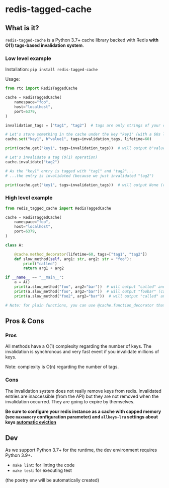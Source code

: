 # redis-tagged-cache

## What is it?

`redis-tagged-cache` is a Python 3.7+ cache library backed with Redis **with O(1) tags-based invalidation system**.

### Low level example

Installation: `pip install redis-tagged-cache`

Usage:

```python
from rtc import RedisTaggedCache

cache = RedisTaggedCache(
    namespace="foo",
    host="localhost",
    port=6379,
)

invalidation_tags = ["tag1", "tag2"]  # tags are only strings of your choice

# Let's store something in the cache under the key "key1" (with a 60s lifetime)
cache.set("key1", b"value1", tags=invalidation_tags, lifetime=60)

print(cache.get("key1", tags=invalidation_tags))  # will output b"value1" (cache hit!)

# Let's invalidate a tag (O(1) operation)
cache.invalidate("tag2")

# As the "key1" entry is tagged with "tag1" and "tag2"...
# ...the entry is invalidated (because we just invalidated "tag2")

print(cache.get("key1", tags=invalidation_tags))  # will output None (cache miss!)
```

### High level example

```python
from redis_tagged_cache import RedisTaggedCache

cache = RedisTaggedCache(
    namespace="foo",
    host="localhost",
    port=6379,
)

class A:

    @cache.method_decorator(lifetime=60, tags=["tag1", "tag2"])
    def slow_method(self, arg1: str, arg2: str = "foo"):
        print("called")
        return arg1 + arg2

if __name__ == "__main__":
    a = A()
    print(a.slow_method("foo", arg2="bar"))  # will output "called" and "foobar" (cache miss)
    print(a.slow_method("foo", arg2="bar"))  # will output "foobar" (cache hit)
    print(a.slow_method("foo2", arg2="bar"))  # will output "called" and "foo2bar" (cache miss)

# Note: for plain functions, you can use @cache.function_decorator that works the same way
```

## Pros & Cons

### Pros

All methods have a O(1) complexity regarding the number of keys. The invalidation is synchronous and very fast event if you invalidate millions of keys.

Note: complexity is O(n) regarding the number of tags.

### Cons

The invalidation system does not really remove keys from redis. Invalidated entries are inaccessible (from the API) but they are not removed when the invalidation occurred. They are going to expire by themselves.

**Be sure to configure your redis instance as a cache with capped memory (see `maxmemory` configuration parameter) and `allkeys-lru` settings about keys [automatic eviction](https://redis.io/docs/latest/develop/reference/eviction/)**

## Dev

As we support Python 3.7+ for the runtime, the dev environment requires Python 3.9+.

- `make lint`: for linting the code
- `make test`: for executing test

(the poetry env will be automatically created)

